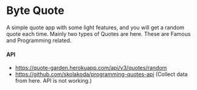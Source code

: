 # Byte Quote

A simple quote app with some light features, and you will get a random quote each time. Mainly two types of Quotes are here. These are Famous and Programming related.

#### API
- https://quote-garden.herokuapp.com/api/v3/quotes/random
- https://github.com/skolakoda/programming-quotes-api (Collect data from here. API is not working.)